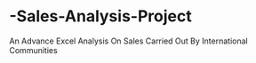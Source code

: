 # -Sales-Analysis-Project
An Advance Excel Analysis On Sales Carried Out By International Communities
